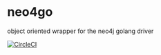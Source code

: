 # neo4go
object oriented wrapper for the neo4j golang driver

[![CircleCI](https://circleci.com/gh/UlysseGuyon/neo4go.svg?style=svg)](https://circleci.com/gh/UlysseGuyon/neo4go)